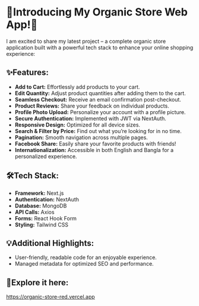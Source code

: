 
# 🌿Introducing My Organic Store Web App!🌿

I am excited to share my latest project – a complete organic store application built with a powerful tech stack to enhance your online shopping experience:






## ✨Features:

- **Add to Cart:** Effortlessly add products to your cart.
- **Edit Quantity:** Adjust product quantities after adding them to the cart.
- **Seamless Checkout:** Receive an email confirmation post-checkout.
- **Product Reviews:** Share your feedback on individual products.
- **Profile Photo Upload:** Personalize your account with a profile picture.
- **Secure Authentication:** Implemented with JWT via NextAuth.
- **Responsive Design:** Optimized for all device sizes.
- **Search & Filter by Price:** Find out what you’re looking for in no time.
- **Pagination:** Smooth navigation across multiple pages.
- **Facebook Share:** Easily share your favorite products with friends!
- **Internationalization:** Accessible in both English and Bangla for a personalized experience.




##  🛠️Tech Stack:

- **Framework:** Next.js
- **Authentication:** NextAuth
- **Database:** MongoDB
- **API Calls:** Axios
- **Forms:** React Hook Form
- **Styling:** Tailwind CSS

## 💡Additional Highlights:
- User-friendly, readable code for an enjoyable experience.
- Managed metadata for optimized SEO and performance.


## 🔗Explore it here:
https://organic-store-red.vercel.app

